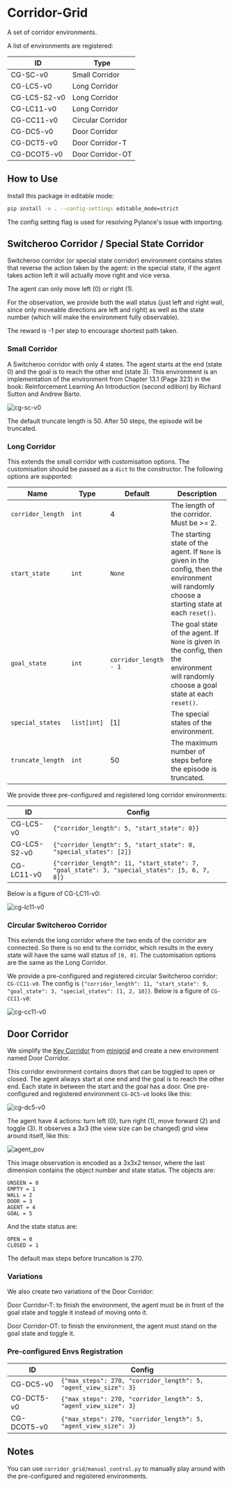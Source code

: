 # Corridor-Grid

A set of corridor environments.

A list of environments are registered:

ID           | Type
------------ | -----------------
CG-SC-v0     | Small Corridor
CG-LC5-v0    | Long Corridor
CG-LC5-S2-v0 | Long Corridor
CG-LC11-v0   | Long Corridor
CG-CC11-v0   | Circular Corridor
CG-DC5-v0    | Door Corridor
CG-DCT5-v0   | Door Corridor-T
CG-DCOT5-v0  | Door Corridor-OT

## How to Use

Install this package in editable mode:

```bash
pip install -e . --config-settings editable_mode=strict
```

The config setting flag is used for resolving Pylance's issue with importing.

## Switcheroo Corridor / Special State Corridor

Switcheroo corridor (or special state corridor) environment contains states that
reverse the action taken by the agent: in the special state, if the agent takes
action left it will actually move right and vice versa.

The agent can only move left (0) or right (1).

For the observation, we provide both the wall status (just left and right wall,
since only moveable directions are left and right) as well as the state number
(which will make the environment fully observable).

The reward is -1 per step to encourage shortest path taken.

### Small Corridor

A Switcheroo corridor with only 4 states. The agent starts at the end (state 0)
and the goal is to reach the other end (state 3). This environment is an
implementation of the environment from Chapter 13.1 (Page 323) in the book:
Reinforcement Learning An Introduction (second edition) by Richard Sutton and
Andrew Barto.

![cg-sc-v0](figure/cg-sc.png)

The default truncate length is 50. After 50 steps, the episode will be
truncated.

### Long Corridor

This extends the small corridor with customisation options. The customisation
should be passed as a `dict` to the constructor. The following options are
supported:

Name              | Type        | Default               | Description
----------------- | ----------- | --------------------- | ----------------------------------------------------------------------------------------------------------------------------------------
`corridor_length` | `int`       | 4                     | The length of the corridor. Must be >= 2.
`start_state`     | `int`       | `None`                | The starting state of the agent. If `None` is given in the config, then the environment will randomly choose a starting state at each `reset()`.
`goal_state`      | `int`       | `corridor_length - 1` | The goal state of the agent. If `None` is given in the config, then the environment will randomly choose a goal state at each `reset()`.
`special_states`  | `list[int]` | [1]                   | The special states of the environment.
`truncate_length` | `int`       | 50                    | The maximum number of steps before the episode is truncated.

We provide three pre-configured and registered long corridor environments:

ID           | Config
------------ | --------------------------------------------------------------------------------------------
CG-LC5-v0    | `{"corridor_length": 5, "start_state": 0}}`
CG-LC5-S2-v0 | `{"corridor_length": 5, "start_state": 0, "special_states": [2]}`
CG-LC11-v0   | `{"corridor_length": 11, "start_state": 7, "goal_state": 3, "special_states": [5, 6, 7, 8]}`

Below is a figure of CG-LC11-v0:

![cg-lc11-v0](figure/cg-lc11.png)

### Circular Switcheroo Corridor

This extends the long corridor where the two ends of the corridor are connected.
So there is no end to the corridor, which results in the every state will have
the same wall status of `[0, 0]`. The customisation options are the same as the
Long Corridor.

We provide a pre-configured and registered circular Switcheroo corridor:
`CG-CC11-v0`. The config is `{"corridor_length": 11, "start_state": 9,
"goal_state": 3, "special_states": [1, 2, 10]}`. Below is a figure of
`CG-CC11-v0`:

![cg-cc11-v0](figure/cg-cc11.png)

## Door Corridor

We simplify the [Key
Corridor](https://minigrid.farama.org/environments/minigrid/KeyCorridorEnv/)
from [minigrid](https://minigrid.farama.org/) and create a new environment named
Door Corridor.

This corridor environment contains doors that can be toggled to open or closed.
The agent always start at one end and the goal is to reach the other end. Each
state in between the start and the goal has a door. One pre-configured and
registered environment `CG-DC5-v0` looks like this:

![cg-dc5-v0](figure/cg-dc5.png)

The agent have 4 actions: turn left (0), turn right (1), move forward (2) and
toggle (3). It observes a 3x3 (the view size can be changed) grid view around
itself, like this:

![agent_pov](figure/cg-dc5-start-pov.png)

This image observation is encoded as a 3x3x2 tensor, where the last dimension
contains the object number and state status. The objects are:

```
UNSEEN = 0
EMPTY = 1
WALL = 2
DOOR = 3
AGENT = 4
GOAL = 5
```

And the state status are:

```
OPEN = 0
CLOSED = 1
```

The default max steps before truncation is 270.

### Variations

We also create two variations of the Door Corridor:

Door Corridor-T: to finish the environment, the agent must be in front of the
goal state and toggle it instead of moving onto it.

Door Corridor-OT: to finish the environment, the agent must stand on the goal
state and toggle it.

### Pre-configured Envs Registration

ID          | Config
----------- | ----------------------------------------------------------------
CG-DC5-v0   | `{"max_steps": 270, "corridor_length": 5, "agent_view_size": 3}`
CG-DCT5-v0  | `{"max_steps": 270, "corridor_length": 5, "agent_view_size": 3}`
CG-DCOT5-v0 | `{"max_steps": 270, "corridor_length": 5, "agent_view_size": 3}`

## Notes

You can use `corridor_grid/manual_control.py` to manually play around with the
pre-configured and registered environments.
